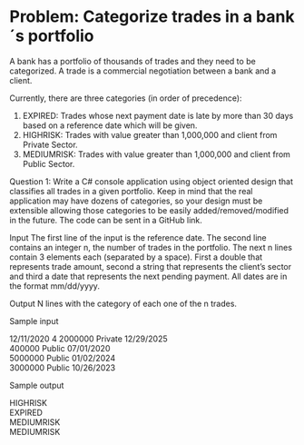 # Problem: Categorize trades in a bank´s portfolio

A bank has a portfolio of thousands of trades and they need to be categorized. A trade is a commercial negotiation 
between a bank and a client.

Currently, there are three categories (in order of precedence):

1. EXPIRED: Trades whose next payment date is late by more than 30 days based on a reference date which will 
be given.
2. HIGHRISK: Trades with value greater than 1,000,000 and client from Private Sector.
3. MEDIUMRISK: Trades with value greater than 1,000,000 and client from Public Sector.

Question 1: Write a C# console application using object oriented design that classifies all trades in a given portfolio.
Keep in mind that the real application may have dozens of categories, so your design must be extensible allowing those
categories to be easily added/removed/modified in the future. The code can be sent in a GitHub link.

Input
The first line of the input is the reference date. The second line contains an integer n, the number of trades in 
the portfolio. The next n lines contain 3 elements each (separated by a space). First a double that represents 
trade amount, second a string that represents the client’s sector and third a date that represents the next 
pending payment. All dates are in the format mm/dd/yyyy.

Output
N lines with the category of each one of the n trades.

Sample input

12/11/2020
4
2000000 Private 12/29/2025 <br />
400000 Public 07/01/2020 <br />
5000000 Public 01/02/2024 <br />
3000000 Public 10/26/2023 <br />

Sample output

HIGHRISK <br />
EXPIRED <br />
MEDIUMRISK <br />
MEDIUMRISK
